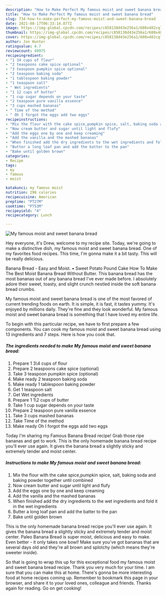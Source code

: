 ```yaml
---
description: "How to Make Perfect My famous moist and sweet banana bread"
title: "How to Make Perfect My famous moist and sweet banana bread"
slug: 734-how-to-make-perfect-my-famous-moist-and-sweet-banana-bread
date: 2021-08-17T06:33:14.877Z
image: https://img-global.cpcdn.com/recipes/c858138d43e256a1/680x482cq70/my-famous-moist-and-sweet-banana-bread-recipe-main-photo.jpg
thumbnail: https://img-global.cpcdn.com/recipes/c858138d43e256a1/680x482cq70/my-famous-moist-and-sweet-banana-bread-recipe-main-photo.jpg
cover: https://img-global.cpcdn.com/recipes/c858138d43e256a1/680x482cq70/my-famous-moist-and-sweet-banana-bread-recipe-main-photo.jpg
author: Jon Hunter
ratingvalue: 4.7
reviewcount: 49975
recipeingredient:
- "1 34 cups of flour"
- "2 teaspoons cake spice optional"
- "3 teaspoon pumpkin spice optional"
- "2 teaspoon baking soda"
- "1 tablespoon baking powder"
- "1 teaspoon salt"
- " Wet ingredients"
- "1 12 cups of butter"
- "1 cup sugar depends on your taste"
- "2 teaspoon pure vanilla essence"
- "3 cups mashed bananas"
- " Time of the method"
- " Oh I forgot the eggs add two eggs"
recipeinstructions:
- "Mix the flour with the cake spice,pumpkin spice, salt, baking soda and baking powder together until combined"
- "Now cream butter and sugar until light and flufy"
- "Add the eggs one by one and keep creaming"
- "Add the vanilla and the mashed bananas"
- "When finished add the dry ingredients to the wet ingredients and fold it in the wet ingredients"
- "Butter a long loaf pan and add the batter to the pan"
- "Bake until golden brown"
categories:
- Recipe
tags:
- my
- famous
- moist

katakunci: my famous moist 
nutrition: 298 calories
recipecuisine: American
preptime: "PT27M"
cooktime: "PT53M"
recipeyield: "4"
recipecategory: Lunch

---
```



![My famous moist and sweet banana bread](https://img-global.cpcdn.com/recipes/c858138d43e256a1/680x482cq70/my-famous-moist-and-sweet-banana-bread-recipe-main-photo.jpg)

Hey everyone, it's Drew, welcome to my recipe site. Today, we're going to make a distinctive dish, my famous moist and sweet banana bread. One of my favorites food recipes. This time, I'm gonna make it a bit tasty. This will be really delicious.

Banana Bread - Easy and Moist. • Sweet Potato Pound Cake How To Make The Best Moist Banana Bread Without Butter. This banana bread has the most bananas out of any banana bread I&#39;ve ever made before. I absolutely adore their sweet, toasty, and slight crunch nestled inside the soft banana bread crumbs.

My famous moist and sweet banana bread is one of the most favored of current trending foods on earth. It is simple, it is fast, it tastes yummy. It's enjoyed by millions daily. They're fine and they look wonderful. My famous moist and sweet banana bread is something that I have loved my entire life.


To begin with this particular recipe, we have to first prepare a few components. You can cook my famous moist and sweet banana bread using 13 ingredients and 7 steps. Here is how you cook that.

<!--inarticleads1-->

##### The ingredients needed to make My famous moist and sweet banana bread:

1. Prepare 1 3\4 cups of flour
1. Prepare 2 teaspoons cake spice (optional)
1. Take 3 teaspoon pumpkin spice (optional)
1. Make ready 2 teaspoon baking soda
1. Make ready 1 tablespoon baking powder
1. Get 1 teaspoon salt
1. Get  Wet ingredients
1. Prepare 1 1\2 cups of butter
1. Take 1 cup sugar depends on your taste
1. Prepare 2 teaspoon pure vanilla essence
1. Take 3 cups mashed bananas
1. Take  Time of the method
1. Make ready  Oh I forgot the eggs add two eggs


Today I&#39;m sharing my Famous Banana Bread recipe! Grab those ripe bananas and get to work. This is the only homemade banana bread recipe you&#39;ll ever use again. It gives the banana bread a slightly sticky and extremely tender and moist center. 

<!--inarticleads2-->

##### Instructions to make My famous moist and sweet banana bread:

1. Mix the flour with the cake spice,pumpkin spice, salt, baking soda and baking powder together until combined
1. Now cream butter and sugar until light and flufy
1. Add the eggs one by one and keep creaming
1. Add the vanilla and the mashed bananas
1. When finished add the dry ingredients to the wet ingredients and fold it in the wet ingredients
1. Butter a long loaf pan and add the batter to the pan
1. Bake until golden brown


This is the only homemade banana bread recipe you&#39;ll ever use again. It gives the banana bread a slightly sticky and extremely tender and moist center. Paleo Banana Bread is super moist, delicious and easy to make. Even better - it only takes one bowl! Make sure you&#39;ve got bananas that are several days old and they&#39;re all brown and splotchy (which means they&#39;re sweeter inside). 

So that is going to wrap this up for this exceptional food my famous moist and sweet banana bread recipe. Thank you very much for your time. I am sure that you can make this at home. There's gonna be more interesting food at home recipes coming up. Remember to bookmark this page in your browser, and share it to your loved ones, colleague and friends. Thanks again for reading. Go on get cooking!
